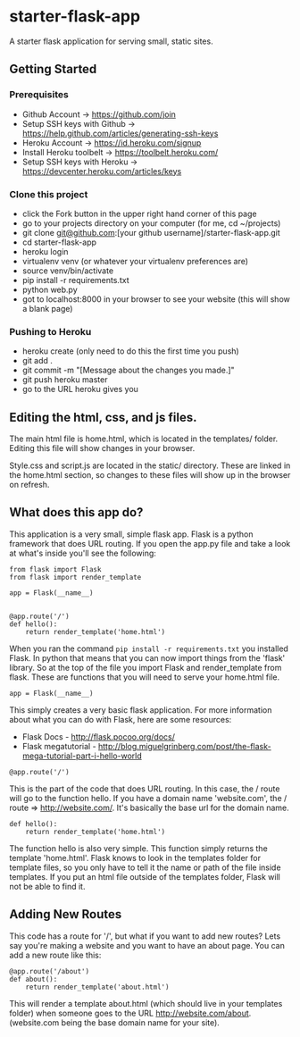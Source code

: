 starter-flask-app
=================

A starter flask application for serving small, static sites.


## Getting Started

### Prerequisites
* Github Account -> https://github.com/join
* Setup SSH keys with Github -> https://help.github.com/articles/generating-ssh-keys
* Heroku Account -> https://id.heroku.com/signup
* Install Heroku toolbelt -> https://toolbelt.heroku.com/
* Setup SSH keys with Heroku -> https://devcenter.heroku.com/articles/keys

### Clone this project
* click the Fork button in the upper right hand corner of this page
* go to your projects directory on your computer (for me, cd ~/projects)
* git clone git@github.com:[your github username]/starter-flask-app.git
* cd starter-flask-app
* heroku login
* virtualenv venv (or whatever your virtualenv preferences are)
* source venv/bin/activate
* pip install -r requirements.txt
* python web.py
* got to localhost:8000 in your browser to see your website (this will show a blank page)

### Pushing to Heroku
* heroku create (only need to do this the first time you push)
* git add .
* git commit -m "[Message about the changes you made.]"
* git push heroku master
* go to the URL heroku gives you

## Editing the html, css, and js files.

The main html file is home.html, which is located in the templates/ folder. Editing this file will show changes in your browser. 

Style.css and script.js are located in the static/ directory. These are linked in the home.html <head></head> section, so changes to these files will show up in the browser on refresh.

## What does this app do?

This application is a very small, simple flask app. Flask is a python framework that does URL routing. If you open the app.py file and take a look at what's inside you'll see the following:

```
from flask import Flask
from flask import render_template

app = Flask(__name__)


@app.route('/')
def hello():
    return render_template('home.html')
```

When you ran the command `pip install -r requirements.txt` you installed Flask. In python that means that you can now import things from the 'flask' library. So at the top of the file you import Flask and render_template from flask. These are functions that you will need to serve your home.html file. 

```
app = Flask(__name__)
```

This simply creates a very basic flask application. For more information about what you can do with Flask, here are some resources:

* Flask Docs - http://flask.pocoo.org/docs/
* Flask megatutorial - http://blog.miguelgrinberg.com/post/the-flask-mega-tutorial-part-i-hello-world

```
@app.route('/')
```

This is the part of the code that does URL routing. In this case, the / route will go to the function hello. If you have a domain name 'website.com', the / route => http://website.com/. It's basically the base url for the domain name.

```
def hello():
    return render_template('home.html')
```
The function hello is also very simple. This function simply returns the template 'home.html'. Flask knows to look in the templates folder for template files, so you only have to tell it the name or path of the file inside templates. If you put an html file outside of the templates folder, Flask will not be able to find it.


## Adding New Routes

This code has a route for '/', but what if you want to add new routes? Lets say you're making a website and you want to have an about page. You can add a new route like this:

```
@app.route('/about')
def about():
    return render_template('about.html')
```

This will render a template about.html (which should live in your templates folder) when someone goes to the URL http://website.com/about. (website.com being the base domain name for your site).
